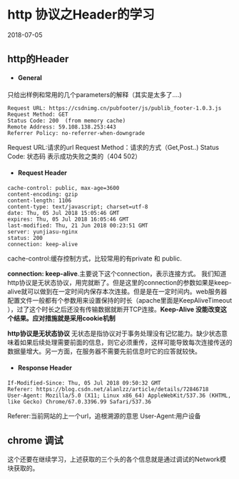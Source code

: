 # http 协议之Header的学习

2018-07-05

## http的Header
- #### General
只给出样例和常用的几个parameters的解释（其实是太多了....)

```
Request URL: https://csdnimg.cn/pubfooter/js/publib_footer-1.0.3.js
Request Method: GET
Status Code: 200  (from memory cache)
Remote Address: 59.108.138.253:443
Referrer Policy: no-referrer-when-downgrade
```
Request URL:请求的url
Request Method：请求的方式（Get,Post..)
Status Code: 状态码 表示成功失败之类的（404 502）

- #### Request Header

```http
cache-control: public, max-age=3600
content-encoding: gzip
content-length: 1106
content-type: text/javascript; charset=utf-8
date: Thu, 05 Jul 2018 15:05:46 GMT
expires: Thu, 05 Jul 2018 16:05:46 GMT
last-modified: Thu, 21 Jun 2018 00:23:51 GMT
server: yunjiasu-nginx
status: 200
connection: keep-alive
```
cache-control:缓存控制方式，比较常用的有private 和 public.

**connection: keep-alive**.主要说下这个connection，表示连接方式。
我们知道http协议是无状态协议，用完就断了。但是这里的connection的参数如果是keep-alive就可以做到在一定时间内保存本次连接。但是是在一定时间内。web服务器配置文件一般都有个参数用来设置保持的时长（apache里面是KeepAliveTimeout ），过了这个时长之后还没有传输数据就断开TCP连接。**Keep-Alive 没能改变这个结果。应对措施就是采用cookie机制**


**http协议是无状态协议**
无状态是指协议对于事务处理没有记忆能力。缺少状态意味着如果后续处理需要前面的信息，则它必须重传，这样可能导致每次连接传送的数据量增大。另一方面，在服务器不需要先前信息时它的应答就较快。

- #### Response Header

```http
If-Modified-Since: Thu, 05 Jul 2018 09:50:32 GMT
Referer: https://blog.csdn.net/alanlzz/article/details/72846718
User-Agent: Mozilla/5.0 (X11; Linux x86_64) AppleWebKit/537.36 (KHTML, like Gecko) Chrome/67.0.3396.99 Safari/537.36
```
Referer:当前网站的上一个url，追根溯源的意思
User-Agent:用户设备

## chrome 调试
这个还要在继续学习，上述获取的三个头的各个信息就是通过调试的Network模块获取的。